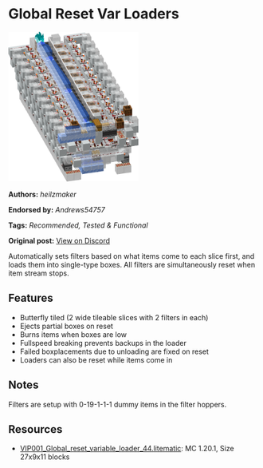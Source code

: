 # Global Reset Var Loaders
<img alt="global-reset.png" src="images/global-reset.png?raw=1" height="300px">

**Authors:** *heilzmaker*

**Endorsed by:** *Andrews54757*

**Tags:** *Recommended, Tested & Functional*

**Original post:** [View on Discord](https://discord.com/channels/1375556143186837695/1388318311779139598)

Automatically sets filters based on what items come to each slice first, and loads them into single-type boxes. All filters are simultaneously reset when item stream stops.

## Features
- Butterfly tiled (2 wide tileable slices with 2 filters in each)
- Ejects partial boxes on reset
- Burns items when boxes are low
- Fullspeed breaking prevents backups in the loader
- Failed boxplacements due to unloading are fixed on reset
- Loaders can also be reset while items come in

## Notes
Filters are setup with 0-19-1-1-1 dummy items in the filter hoppers.

## Resources
- [VIP001_Global_reset_variable_loader_44.litematic](attachments/VIP001_Global_reset_variable_loader_44.litematic): MC 1.20.1, Size 27x9x11 blocks
